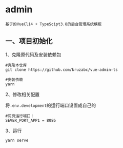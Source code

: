 # admin
`基于的VueCli4 + TypeScipt3.8的后台管理系统模板`

## 一、项目初始化
1、克隆原代码及安装依赖包
```
#克隆本仓库
git clone https://github.com/kruzabc/vue-admin-ts
```
```
#安装依赖
yarn
```
2、修改相关配置

将`.env.development`的运行端口设置成自己的
```
#网页运行端口：
SEVER_PORT_APP1 = 8086
```

3、运行
```
yarn serve
```
